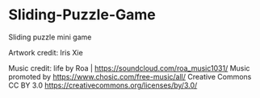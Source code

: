 # Sliding-Puzzle-Game
Sliding puzzle mini game

Artwork credit: Iris Xie 

Music credit: life by Roa | https://soundcloud.com/roa_music1031/
Music promoted by https://www.chosic.com/free-music/all/
Creative Commons CC BY 3.0
https://creativecommons.org/licenses/by/3.0/
